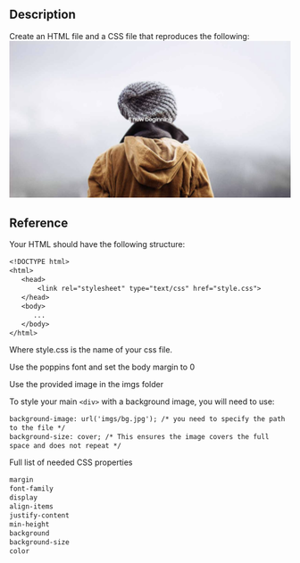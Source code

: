 ## Description

Create an HTML file and a CSS file that reproduces the following:
![goal](goal.png)

## Reference

Your HTML should have the following structure:

```
<!DOCTYPE html>
<html>
   <head>
       <link rel="stylesheet" type="text/css" href="style.css">
   </head>
   <body>
      ...
   </body>
</html>
```

Where style.css is the name of your css file.

Use the poppins font and set the body margin to 0

Use the provided image in the imgs folder

To style your main `<div>` with a background image, you will need to use:

```
background-image: url('imgs/bg.jpg'); /* you need to specify the path to the file */
background-size: cover; /* This ensures the image covers the full space and does not repeat */
```

Full list of needed CSS properties

```
margin
font-family
display
align-items
justify-content
min-height
background
background-size
color
```
